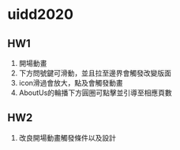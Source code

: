 # uidd2020
## HW1
1. 開場動畫
2. 下方問號鍵可滑動，並且拉至邊界會觸發改變版面
3. icon滑過會放大，點及會觸發動畫
4. AboutUs的輪播下方圓圈可點擊並引導至相應頁數 
## HW2
1. 改良開場動畫觸發條件以及設計
